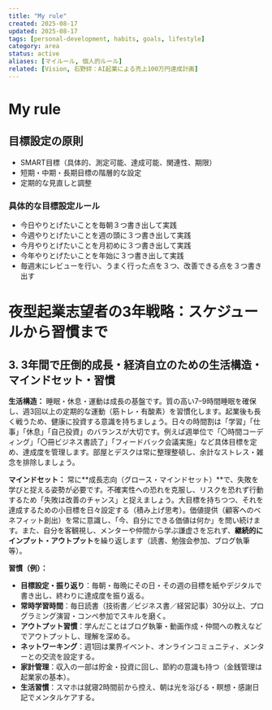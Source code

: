 ```yaml
---
title: "My rule"
created: 2025-08-17
updated: 2025-08-17
tags: [personal-development, habits, goals, lifestyle]
category: area
status: active
aliases: [マイルール, 個人的ルール]
related: [Vision, 石野絆：AI起業による売上100万円達成計画]
---
```


# My rule

## 目標設定の原則
- SMART目標（具体的、測定可能、達成可能、関連性、期限）
- 短期・中期・長期目標の階層的な設定
- 定期的な見直しと調整

### 具体的な目標設定ルール
- 今日やりとげたいことを毎朝３つ書き出して実践 
- 今週やりとげたいことを週の頭に３つ書き出して実践
- 今月やりとげたいことを月初めに３つ書き出して実践 
- 今年やりとげたいことを年始に３つ書き出して実践 
- 毎週末にレビューを行い、うまく行った点を３つ、改善できる点を３つ書き出す

# 夜型起業志望者の3年戦略：スケジュールから習慣まで

## 3. 3年間で圧倒的成長・経済自立のための生活構造・マインドセット・習慣

**生活構造：** 睡眠・休息・運動は成長の基盤です。質の高い7–9時間睡眠を確保し、週3回以上の定期的な運動（筋トレ・有酸素）を習慣化します。起業後も長く戦うため、健康に投資する意識を持ちましょう。日々の時間割は「学習」「仕事」「休息」「自己投資」のバランスが大切です。例えば週単位で「〇時間コーディング」「〇冊ビジネス書読了」「フィードバック会議実施」など具体目標を定め、達成度を管理します。部屋とデスクは常に整理整頓し、余計なストレス・雑念を排除しましょう。

**マインドセット：** 常に**成長志向（グロース・マインドセット）**で、失敗を学びと捉える姿勢が必要です。不確実性への恐れを克服し、リスクを恐れず行動するため「失敗は改善のチャンス」と捉えましょう。大目標を持ちつつ、それを達成するための小目標を日々設定する（積み上げ思考）。価値提供（顧客へのベネフィット創出）を常に意識し、「今、自分にできる価値は何か」を問い続けます。また、自分を客観視し、メンターや仲間から学ぶ謙虚さを忘れず、**継続的にインプット・アウトプット**を繰り返します（読書、勉強会参加、ブログ執筆等）。

**習慣（例）：**

- **目標設定・振り返り**：毎朝・毎晩にその日・その週の目標を紙やデジタルで書き出し、終わりに達成度を振り返る。
- **常時学習時間**：毎日読書（技術書／ビジネス書／経営記事）30分以上、プログラミング演習・コンペ参加でスキルを磨く。
- **アウトプット習慣**：学んだことはブログ執筆・動画作成・仲間への教えなどでアウトプットし、理解を深める。
- **ネットワーキング**：週1回は業界イベント、オンラインコミュニティ、メンターとの交流を設定する。
- **家計管理**：収入の一部は貯金・投資に回し、節約の意識も持つ（金銭管理は起業家の基本）。
- **生活習慣**：スマホは就寝2時間前から控え、朝は光を浴びる・瞑想・感謝日記でメンタルケアする。